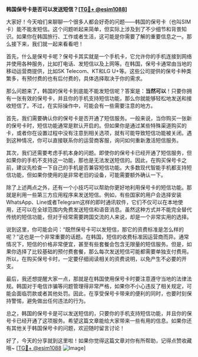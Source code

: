 **韩国保号卡是否可以发送短信？[[TG💪+ @esim1088](https://t.me/s/esim1088)]**

大家好！今天咱们来聊聊一个很多人都会好奇的问题——韩国的保号卡（也叫SIM卡）能不能发短信。这个问题听起来简单，但实际上涉及到了不少细节和背景知识。如果你在韩国旅行、工作或者生活，这可能是你需要了解的重要信息之一。那么接下来，我们就一起来看看吧！

首先，什么是保号卡呢？保号卡其实就是一个手机卡，它允许你的手机连接到网络并使用各种服务，比如打电话、发短信以及上网等。在韩国，保号卡通常由当地的移动运营商提供，比如SK Telecom、KT和LG U+等。这些公司提供的保号卡种类繁多，有预付费的也有后付费的，具体选择取决于你的需求。

那么问题来了，韩国的保号卡到底能不能发短信呢？答案是：**当然可以**！只要你拥有一张有效的保号卡，并且你的手机支持短信功能，那么你就能够轻松地发送和接收短信了。不过，在实际操作中，可能会有一些需要注意的地方。

首先，我们需要确认你的保号卡是否开通了短信服务。一般来说，当你购买一张新的保号卡时，短信功能通常是默认开启的。但如果你是通过某些特殊渠道购买的卡，或者你在设置过程中没有注意到相关选项，就有可能导致短信功能被关闭。遇到这种情况，你可以直接联系你的运营商客服，询问如何重新激活短信服务。

其次，我们还需要考虑手机本身的问题。即使你的保号卡已经开通了短信服务，但如果你的手机不支持这一功能，那也是无法发送短信的。因此，在购买保号卡之前，建议先检查一下自己的手机是否兼容短信功能。大多数现代智能手机都支持短信功能，但如果你使用的是非常老旧的设备，可能需要额外确认一下。

除了上述两点之外，还有一个小技巧可以帮助你更好地利用保号卡的短信功能。那就是利用一些第三方应用程序来发送短信。例如，有些国家的用户会选择安装WhatsApp、Line或者Telegram这样的即时通讯软件，它们不仅可以在本地使用，还可以在全球范围内免费发送短信和语音消息。虽然这种方式并不能完全替代传统的短信功能，但对于经常需要跨国交流的人来说，却是一个非常实用的选择。

说到这里，你可能会问：“既然保号卡可以发短信，那它的资费标准是怎么样的呢？”这也是一个非常重要的话题。在韩国，短信的收费标准因运营商而异。通常情况下，短信的价格非常便宜，甚至有些套餐会包含无限量的短信服务。但是，如果你选择了比较基础的预付费套餐，那么每次发送短信可能都需要单独支付费用。所以，在购买保号卡时，一定要仔细阅读相关的资费说明，以免产生不必要的开支。

最后，我还想提醒大家一点，那就是在韩国使用保号卡时要注意遵守当地的法律法规。韩国对于电信诈骗等问题管理得非常严格，如果你不小心违反了相关规定，可能会面临罚款或者其他处罚。因此，在享受保号卡带来的便利的同时，也要时刻保持警惕，避免做出任何违法的行为。

总之，韩国的保号卡是可以发送短信的，只要你的手机支持短信功能，并且你的保号卡已经开通了这项服务。希望这篇文章能给大家带来一些有用的信息。如果你还有其他关于韩国保号卡的问题，欢迎随时留言讨论！

好了，今天的分享就到这里啦！如果你觉得这篇文章对你有所帮助，记得点赞收藏哦~ [[TG💪+ @esim1088](https://t.me/s/esim1088) ![Image](https://i.postimg.cc/4NQfJmqS/Snipaste-2025-05-13-00-14-12.png)]